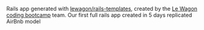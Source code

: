 Rails app generated with [lewagon/rails-templates](https://github.com/lewagon/rails-templates), created by the [Le Wagon coding bootcamp](https://www.lewagon.com) team.
Our first full rails app created in 5 days replicated AirBnb model
